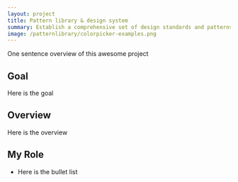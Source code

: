 ```yaml
---
layout: project
title: Pattern library & design system
summary: Establish a comprehensive set of design standards and patterns for the company's flagship software product.
image: /patternlibrary/colorpicker-examples.png
---
```

One sentence overview of this awesome project

## Goal
Here is the goal

## Overview
Here is the overview

## My Role
* Here is the bullet list